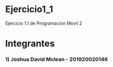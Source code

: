 # Ejercicio1_1
Ejercicio 1.1 de Programacion Movil 2

# Integrantes
### 1) Joshua David Mclean - 201920020146
